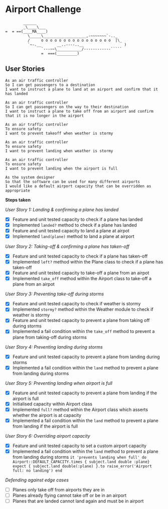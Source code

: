Airport Challenge
=================

```
        ______
        _\____\___
=  = ==(____MA____)
          \_____\___________________,-~~~~~~~`-.._
          /     o o o o o o o o o o o o o o o o  |\_
          `~-.__       __..----..__                  )
                `---~~\___________/------------`````
                =  ===(_________)

```

User Stories
---------
```
As an air traffic controller
So I can get passengers to a destination
I want to instruct a plane to land at an airport and confirm that it has landed

As an air traffic controller
So I can get passengers on the way to their destination
I want to instruct a plane to take off from an airport and confirm that it is no longer in the airport

As an air traffic controller
To ensure safety
I want to prevent takeoff when weather is stormy

As an air traffic controller
To ensure safety
I want to prevent landing when weather is stormy

As an air traffic controller
To ensure safety
I want to prevent landing when the airport is full

As the system designer
So that the software can be used for many different airports
I would like a default airport capacity that can be overridden as appropriate
```

**Steps taken**

*User Story 1: Landing & confirming a plane has landed*
- [x] Feature and unit tested capacity to check if a plane has landed
- [x] Implemented `landed?` method to check if a plane has landed
- [x] Feature and unit tested capacity to land a plane at airpot
- [x] Implemented `land(plane)` method to land a plane at airport

*User Story 2: Taking-off & confirming a plane has taken-off*
- [x] Feature and unit tested capacity to check if a plane has taken-off
- [x] Implemented `left?` method within the Plane class to check if a plane has taken-off
- [x] Feature and unit tested capacity to take-off a plane from an airpot
- [x] Implemented `take_off` method within the Airport class to take-off a plane from an airpot

*User Story 3: Preventing take-off during storms*
- [x] Feature and unit tested capacity to check if weather is stormy
- [x] Implemented `stormy?` method within the Weather module to check if weather is stormy
- [x] Feature and unit tested capacity to prevent a plane from taking off during storms
- [x] Implemented a fail condition within the `take_off` method to prevent a plane from taking-off during storms

*User Story 4: Preventing landing during storms*
- [x] Feature and unit tested capacity to prevent a plane from landing during storms
- [x] Implemented a fail condition within the `land` method to prevent a plane from landing during storms

*User Story 5: Preventing landing when airport is full*
- [x] Feature and unit tested capacity to prevent a plane from landing if the airport is full
- [x] Initialised capacity within Airport class
- [x] Implemented `full?` method within the Airport class which asserts whether the airport is at capacity
- [x] Implemented a fail condition within the `land` method to prevent a plane from landing if the airport is full

*User Story 6: Overriding airport capacity*
- [x] Feature and unit tested capacity to set a custom airport capacity
- [x] Implemented a fail condition within the `land` method to prevent a plane from landing during storms
``it 'prevents landing when full' do
  Airport::DEFAULT_CAPACITY.times { subject.land double :plane}
  expect { subject.land double(:plane) }.to raise_error('Airport full: no landing')
end``

*Defending against edge cases*
- [ ] Planes only take off from airports they are in
- [ ] Planes already flying cannot take off or be in an airport
- [ ] Planes that are landed cannot land again and must be in airport
